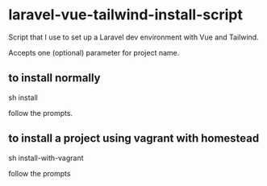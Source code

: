 # laravel-vue-tailwind-install-script

Script that I use to set up a Laravel dev environment with Vue and Tailwind.

Accepts one (optional) parameter for project name.

## to install normally

sh install

follow the prompts.

## to install a project using vagrant with homestead

sh install-with-vagrant

follow the prompts
